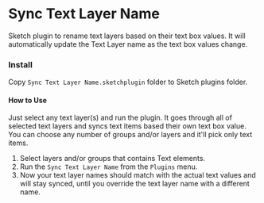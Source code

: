 Sync Text Layer Name
======================

Sketch plugin to rename text layers based on their text box values. It will automatically update the Text Layer name as the text box values change.

### Install
Copy `Sync Text Layer Name.sketchplugin` folder to Sketch plugins folder. 

#### How to Use
Just select any text layer(s) and run the plugin. It goes through all of selected text layers and syncs text items based their own text box value. You can choose any number of groups and/or layers and it'll pick only text items.

1. Select layers and/or groups that contains Text elements.
2. Run the `Sync Text Layer Name` from the `Plugins` menu.
3. Now your text layer names should match with the actual text values and will stay synced, until you override the text layer name with a different name.
